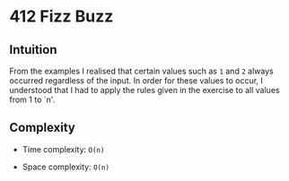 # 412 Fizz Buzz

## Intuition
From the examples I realised that certain values such as `1` and `2` always occurred regardless of the input. In order for these values to occur, I understood that I had to apply the rules given in the exercise to all values from 1 to `n'.


## Complexity
- Time complexity: `O(n)`


- Space complexity: `O(n)`
